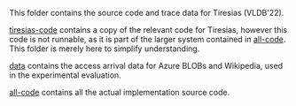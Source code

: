 This folder contains the source code and trace data for Tiresias (VLDB'22).

[tiresias-code](tiresisas-code/) contains a copy of the relevant code for Tiresias, however this code is not runnable, as it is part of the larger system contained in [all-code](all-code/). This folder is merely here to simplify understanding.

[data](data/) contains the access arrival data for Azure BLOBs and Wikipedia, used in the experimental evaluation.

[all-code](all-code/) contains all the actual implementation source code.

